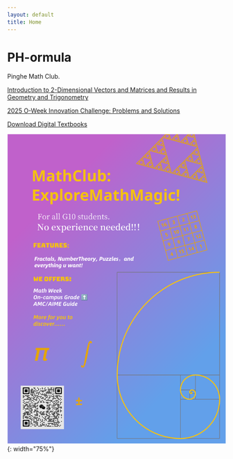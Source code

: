 ```yaml
---
layout: default
title: Home
---
```


# PH-ormula

Pinghe Math Club.

[Introduction to 2-Dimensional Vectors and Matrices and Results in Geometry and Trigonometry](/math-talks/2d-vectors-and-geometry/)

[2025 O-Week Innovation Challenge: Problems and Solutions](https://typst.app/project/rioBf276MxFRDK4nvXO6kk)

[Download Digital Textbooks](/textbooks-download/)

![](./images/posters/Poster-main.svg){: width="75%"}

